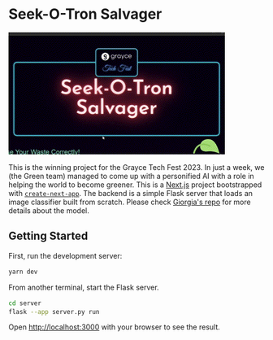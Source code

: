 # Seek-O-Tron Salvager
![SOTS](https://github.com/vladvaculin/grayce-tech-fest/blob/main/SOTS.gif)

This is the winning project for the Grayce Tech Fest 2023. In just a week, we (the Green team) managed to come up with a personified AI with a role in helping the world to become greener.
This is a [Next.js](https://nextjs.org/) project bootstrapped with [`create-next-app`](https://github.com/vercel/next.js/tree/canary/packages/create-next-app).
The backend is a simple Flask server that loads an image classifier built from scratch. Please check [Giorgia's repo](https://github.com/pheygiod/garbage-model/tree/main) for more details about the model.

## Getting Started

First, run the development server:

```bash
yarn dev
```

From another terminal, start the Flask server.
```bash
cd server
flask --app server.py run
```

Open [http://localhost:3000](http://localhost:3000) with your browser to see the result.


